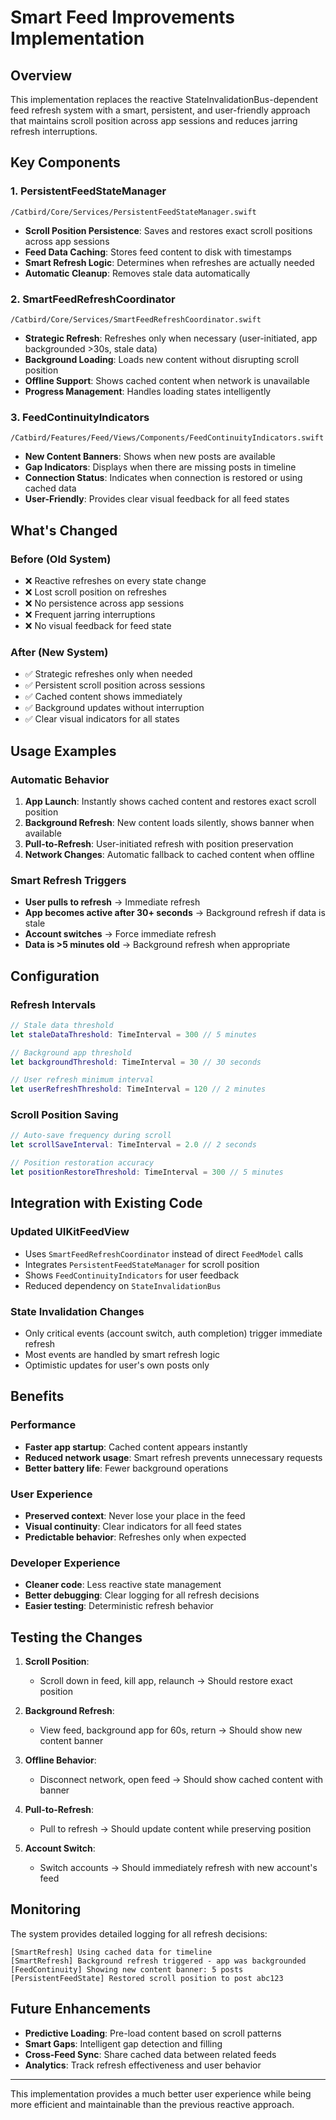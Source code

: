 # Smart Feed Improvements Implementation

## Overview

This implementation replaces the reactive StateInvalidationBus-dependent feed refresh system with a smart, persistent, and user-friendly approach that maintains scroll position across app sessions and reduces jarring refresh interruptions.

## Key Components

### 1. **PersistentFeedStateManager** 
`/Catbird/Core/Services/PersistentFeedStateManager.swift`

- **Scroll Position Persistence**: Saves and restores exact scroll positions across app sessions
- **Feed Data Caching**: Stores feed content to disk with timestamps
- **Smart Refresh Logic**: Determines when refreshes are actually needed
- **Automatic Cleanup**: Removes stale data automatically

### 2. **SmartFeedRefreshCoordinator**
`/Catbird/Core/Services/SmartFeedRefreshCoordinator.swift`

- **Strategic Refresh**: Refreshes only when necessary (user-initiated, app backgrounded >30s, stale data)
- **Background Loading**: Loads new content without disrupting scroll position
- **Offline Support**: Shows cached content when network is unavailable
- **Progress Management**: Handles loading states intelligently

### 3. **FeedContinuityIndicators**
`/Catbird/Features/Feed/Views/Components/FeedContinuityIndicators.swift`

- **New Content Banners**: Shows when new posts are available
- **Gap Indicators**: Displays when there are missing posts in timeline
- **Connection Status**: Indicates when connection is restored or using cached data
- **User-Friendly**: Provides clear visual feedback for all feed states

## What's Changed

### Before (Old System)
- ❌ Reactive refreshes on every state change
- ❌ Lost scroll position on refreshes
- ❌ No persistence across app sessions
- ❌ Frequent jarring interruptions
- ❌ No visual feedback for feed state

### After (New System)
- ✅ Strategic refreshes only when needed
- ✅ Persistent scroll position across sessions
- ✅ Cached content shows immediately
- ✅ Background updates without interruption
- ✅ Clear visual indicators for all states

## Usage Examples

### Automatic Behavior

1. **App Launch**: Instantly shows cached content and restores exact scroll position
2. **Background Refresh**: New content loads silently, shows banner when available
3. **Pull-to-Refresh**: User-initiated refresh with position preservation
4. **Network Changes**: Automatic fallback to cached content when offline

### Smart Refresh Triggers

- **User pulls to refresh** → Immediate refresh
- **App becomes active after 30+ seconds** → Background refresh if data is stale
- **Account switches** → Force immediate refresh
- **Data is >5 minutes old** → Background refresh when appropriate

## Configuration

### Refresh Intervals
```swift
// Stale data threshold
let staleDataThreshold: TimeInterval = 300 // 5 minutes

// Background app threshold  
let backgroundThreshold: TimeInterval = 30 // 30 seconds

// User refresh minimum interval
let userRefreshThreshold: TimeInterval = 120 // 2 minutes
```

### Scroll Position Saving
```swift
// Auto-save frequency during scroll
let scrollSaveInterval: TimeInterval = 2.0 // 2 seconds

// Position restoration accuracy
let positionRestoreThreshold: TimeInterval = 300 // 5 minutes
```

## Integration with Existing Code

### Updated UIKitFeedView
- Uses `SmartFeedRefreshCoordinator` instead of direct `FeedModel` calls
- Integrates `PersistentFeedStateManager` for scroll position
- Shows `FeedContinuityIndicators` for user feedback
- Reduced dependency on `StateInvalidationBus`

### State Invalidation Changes
- Only critical events (account switch, auth completion) trigger immediate refresh
- Most events are handled by smart refresh logic
- Optimistic updates for user's own posts only

## Benefits

### Performance
- **Faster app startup**: Cached content appears instantly
- **Reduced network usage**: Smart refresh prevents unnecessary requests
- **Better battery life**: Fewer background operations

### User Experience  
- **Preserved context**: Never lose your place in the feed
- **Visual continuity**: Clear indicators for all feed states
- **Predictable behavior**: Refreshes only when expected

### Developer Experience
- **Cleaner code**: Less reactive state management
- **Better debugging**: Clear logging for all refresh decisions
- **Easier testing**: Deterministic refresh behavior

## Testing the Changes

1. **Scroll Position**: 
   - Scroll down in feed, kill app, relaunch → Should restore exact position
   
2. **Background Refresh**:
   - View feed, background app for 60s, return → Should show new content banner
   
3. **Offline Behavior**:
   - Disconnect network, open feed → Should show cached content with banner
   
4. **Pull-to-Refresh**:
   - Pull to refresh → Should update content while preserving position
   
5. **Account Switch**:
   - Switch accounts → Should immediately refresh with new account's feed

## Monitoring

The system provides detailed logging for all refresh decisions:

```
[SmartRefresh] Using cached data for timeline
[SmartRefresh] Background refresh triggered - app was backgrounded
[FeedContinuity] Showing new content banner: 5 posts
[PersistentFeedState] Restored scroll position to post abc123
```

## Future Enhancements

- **Predictive Loading**: Pre-load content based on scroll patterns
- **Smart Gaps**: Intelligent gap detection and filling
- **Cross-Feed Sync**: Share cached data between related feeds
- **Analytics**: Track refresh effectiveness and user behavior

---

This implementation provides a much better user experience while being more efficient and maintainable than the previous reactive approach.